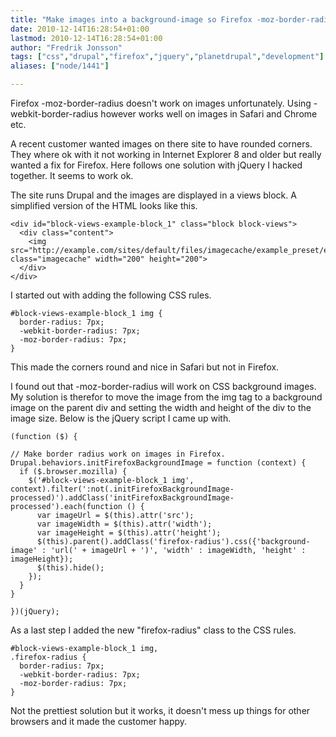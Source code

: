 ```yaml
---
title: "Make images into a background-image so Firefox -moz-border-radius will work"
date: 2010-12-14T16:28:54+01:00
lastmod: 2010-12-14T16:28:54+01:00
author: "Fredrik Jonsson"
tags: ["css","drupal","firefox","jquery","planetdrupal","development"]
aliases: ["node/1441"]

---
```




Firefox -moz-border-radius doesn't work on images unfortunately. Using -webkit-border-radius however works well on images in Safari and Chrome etc.

A recent customer wanted images on there site to have rounded corners. They where ok with it not working in Internet Explorer 8 and older but really wanted a fix for Firefox. Here follows one solution with jQuery I hacked together. It seems to work ok.

The site runs Drupal and the images are displayed in a views block. A simplified version of the HTML looks like this.

~~~~
<div id="block-views-example-block_1" class="block block-views">
  <div class="content">
    <img src="http://example.com/sites/default/files/imagecache/example_preset/example.jpg" class="imagecache" width="200" height="200">
  </div>
</div>
~~~~

I started out with adding the following CSS rules.

~~~~
#block-views-example-block_1 img {
  border-radius: 7px;
  -webkit-border-radius: 7px;
  -moz-border-radius: 7px;
}
~~~~

This made the corners round and nice in Safari but not in Firefox.

I found out that -moz-border-radius will work on CSS background images. My solution is therefor to move the image from the img tag to a background image on the parent div and setting the width and height of the div to the image size. Below is the jQuery script I came up with.

~~~~
(function ($) {

// Make border radius work on images in Firefox.
Drupal.behaviors.initFirefoxBackgroundImage = function (context) {
  if ($.browser.mozilla) {
    $('#block-views-example-block_1 img', context).filter(':not(.initFirefoxBackgroundImage-processed)').addClass('initFirefoxBackgroundImage-processed').each(function () {
      var imageUrl = $(this).attr('src');
      var imageWidth = $(this).attr('width');
      var imageHeight = $(this).attr('height');
      $(this).parent().addClass('firefox-radius').css({'background-image' : 'url(' + imageUrl + ')', 'width' : imageWidth, 'height' : imageHeight});
      $(this).hide();
    });
  }
}

})(jQuery);
~~~~

As a last step I added the new "firefox-radius" class to the CSS rules.

~~~~
#block-views-example-block_1 img,
.firefox-radius {
  border-radius: 7px;
  -webkit-border-radius: 7px;
  -moz-border-radius: 7px;
}
~~~~

Not the prettiest solution but it works, it doesn't mess up things for other browsers and it made the customer happy.

